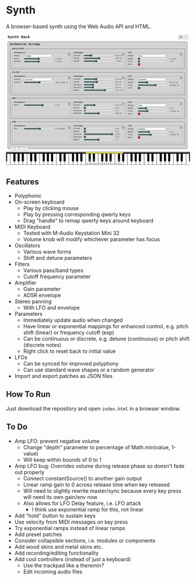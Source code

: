 # Synth

A browser-based synth using the Web Audio API and HTML.

![synth screenshot](./images/screenshot9.png)

## Features

* Polyphonic
* On-screen keyboard
    * Play by clicking mouse
    * Play by pressing corresponding qwerty keys
    * Drag "handle" to remap qwerty keys around keyboard
* MIDI Keyboard
    * Tested with M-Audio Keystation Mini 32
    * Volume knob will modify whichever parameter has focus
* Oscillators
    * Various wave forms
    * Shift and detune parameters
* Filters
    * Various pass/band types
    * Cutoff frequency parameter
* Amplifier
    * Gain parameter
    * ADSR envelope
* Stereo panning
    * With LFO and envelope
* Parameters
    * Immediately update audio when changed
    * Have linear or exponential mappings for enhanced control, e.g. pitch shift (linear) or frequency cutoff (exp)
    * Can be continuous or discrete, e.g. detune (continuous) or pitch shift (discrete notes)
    * Right click to reset back to initial value
* LFOs
    * Can be synced for improved polyphony
    * Can use standard wave shapes or a random generator
* Import and export patches as JSON files

## How To Run

Just download the repository and open `index.html` in a browser window.

## To Do

* Amp LFO: prevent negative volume
    * Change "depth" parameter to percentage of Math.min(value, 1-value)
    * Will keep within bounds of 0 to 1
* Amp LFO bug: Overrides volume during release phase so doesn't fade out properly
    * Connect constantSource() to another gain output 
    * Linear ramp gain to 0 across release time when key released
    * Will need to slightly rewrite master/sync because every key press will need its own gain/env now
    * Also allows for LFO Delay feature, i.e. LFO attack
        * I think use exponential ramp for this, not linear
* Add "hold" button to sustain keys
* Use velocity from MIDI messages on key press
* Try exponential ramps instead of linear ramps
* Add preset patches
* Consider collapsible sections, i.e. modules or components
* Add wood skins and metal skins etc.
* Add recording/editing functionality
* Add cool controllers (instead of just a keyboard)
    * Use the trackpad like a theremin?
    * Edit incoming audio files

